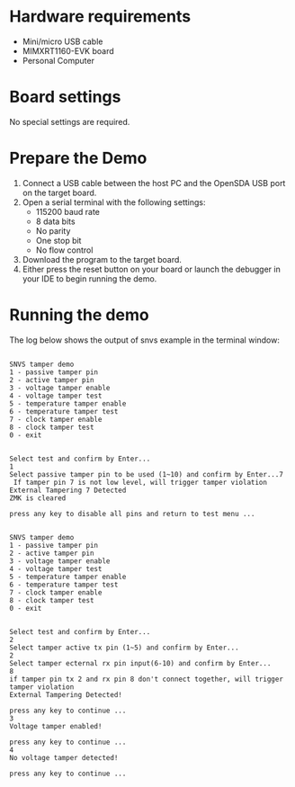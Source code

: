 Hardware requirements
=====================
- Mini/micro USB cable
- MIMXRT1160-EVK board
- Personal Computer

Board settings
============
No special settings are required.

Prepare the Demo
===============
1.  Connect a USB cable between the host PC and the OpenSDA USB port on the target board. 
2.  Open a serial terminal with the following settings:
    - 115200 baud rate
    - 8 data bits
    - No parity
    - One stop bit
    - No flow control
3.  Download the program to the target board.
4.  Either press the reset button on your board or launch the debugger in your IDE to begin running the demo.

Running the demo
================
The log below shows the output of snvs example in the terminal window:
~~~~~~~~~~~~~~~~~~~~~~~~~~~~~~~~~~~

SNVS tamper demo
1 - passive tamper pin
2 - active tamper pin
3 - voltage tamper enable
4 - voltage tamper test
5 - temperature tamper enable
6 - temperature tamper test
7 - clock tamper enable
8 - clock tamper test
0 - exit


Select test and confirm by Enter...
1
Select passive tamper pin to be used (1~10) and confirm by Enter...7
 If tamper pin 7 is not low level, will trigger tamper violation
External Tampering 7 Detected
ZMK is cleared

press any key to disable all pins and return to test menu ...


SNVS tamper demo
1 - passive tamper pin
2 - active tamper pin
3 - voltage tamper enable
4 - voltage tamper test
5 - temperature tamper enable
6 - temperature tamper test
7 - clock tamper enable
8 - clock tamper test
0 - exit


Select test and confirm by Enter...
2
Select tamper active tx pin (1~5) and confirm by Enter...
2
Select tamper ecternal rx pin input(6-10) and confirm by Enter...
8
if tamper pin tx 2 and rx pin 8 don't connect together, will trigger tamper violation
External Tampering Detected!

press any key to continue ...
3
Voltage tamper enabled!

press any key to continue ...
4
No voltage tamper detected!

press any key to continue ...

~~~~~~~~~~~~~~~~~~~~~~~~~~~~~~~~~~~

